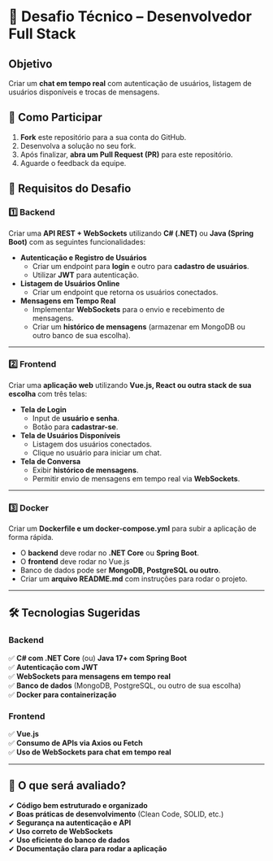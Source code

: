 # **📌 Desafio Técnico – Desenvolvedor Full Stack**
## **Objetivo**
Criar um **chat em tempo real** com autenticação de usuários, listagem de usuários disponíveis e trocas de mensagens.

## 📌 Como Participar
1. **Fork** este repositório para a sua conta do GitHub.
2. Desenvolva a solução no seu fork.
3. Após finalizar, **abra um Pull Request (PR)** para este repositório.
4. Aguarde o feedback da equipe.

## **🎯 Requisitos do Desafio**

### **1️⃣ Backend**
Criar uma **API REST + WebSockets** utilizando **C# (.NET)** ou **Java (Spring Boot)** com as seguintes funcionalidades:
- **Autenticação e Registro de Usuários**  
  - Criar um endpoint para **login** e outro para **cadastro de usuários**.  
  - Utilizar **JWT** para autenticação.  
- **Listagem de Usuários Online**  
  - Criar um endpoint que retorna os usuários conectados.  
- **Mensagens em Tempo Real**  
  - Implementar **WebSockets** para o envio e recebimento de mensagens.  
  - Criar um **histórico de mensagens** (armazenar em MongoDB ou outro banco de sua escolha).  

---

### **2️⃣ Frontend**
Criar uma **aplicação web** utilizando **Vue.js, React ou outra stack de sua escolha** com três telas:
- **Tela de Login**
  - Input de **usuário e senha**.
  - Botão para **cadastrar-se**.
- **Tela de Usuários Disponíveis**
  - Listagem dos usuários conectados.
  - Clique no usuário para iniciar um chat.
- **Tela de Conversa**
  - Exibir **histórico de mensagens**.
  - Permitir envio de mensagens em tempo real via **WebSockets**.

---

### **3️⃣ Docker**
Criar um **Dockerfile e um docker-compose.yml** para subir a aplicação de forma rápida.

- O **backend** deve rodar no **.NET Core** ou **Spring Boot**.
- O **frontend** deve rodar no Vue.js
- Banco de dados pode ser **MongoDB, PostgreSQL ou outro**.
- Criar um **arquivo README.md** com instruções para rodar o projeto.

---

## **🛠 Tecnologias Sugeridas**
### **Backend**
✅ **C# com .NET Core** (ou) **Java 17+ com Spring Boot**  
✅ **Autenticação com JWT**  
✅ **WebSockets para mensagens em tempo real**  
✅ **Banco de dados** (MongoDB, PostgreSQL, ou outro de sua escolha)  
✅ **Docker para containerização**

### **Frontend**
✅ **Vue.js**  
✅ **Consumo de APIs via Axios ou Fetch**  
✅ **Uso de WebSockets para chat em tempo real**  

---

## **📌 O que será avaliado?**
✔ **Código bem estruturado e organizado**  
✔ **Boas práticas de desenvolvimento** (Clean Code, SOLID, etc.)  
✔ **Segurança na autenticação e API**  
✔ **Uso correto de WebSockets**  
✔ **Uso eficiente do banco de dados**  
✔ **Documentação clara para rodar a aplicação**  
